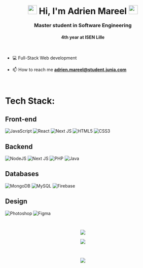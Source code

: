 <h1 id="title" align="center"><img src="https://media.giphy.com/media/hvRJCLFzcasrR4ia7z/giphy.gif" width="29px"> Hi, I'm Adrien Mareel <img src="https://media.giphy.com/media/hvRJCLFzcasrR4ia7z/giphy.gif" width="29px"></h1>
<h3 style="margin-top:10px"align="center">Master student in Software Engineering</h3>
<h4 align="center">4th year at ISEN Lille</h4>


<br>

- 💻 Full-Stack Web development

- 📫 How to reach me **adrien.mareel@student.junia.com**

<br>

#  Tech Stack:

## Front-end
![JavaScript](https://img.shields.io/badge/JavaScript-F7DF1E?style=for-the-badge&logo=javascript&logoColor=black) 
![React](https://img.shields.io/badge/React-20232A?style=for-the-badge&logo=react&logoColor=61DAFB) 
![Next JS](https://img.shields.io/badge/Next-black?style=for-the-badge&logo=next.js&logoColor=white) 
![HTML5](https://img.shields.io/badge/HTML5-E34F26?style=for-the-badge&logo=html5&logoColor=white) 
![CSS3](https://img.shields.io/badge/CSS3-1572B6?style=for-the-badge&logo=css3&logoColor=white)

## Backend
![NodeJS](https://img.shields.io/badge/node.js-6DA55F?style=for-the-badge&logo=node.js&logoColor=white)
![Next JS](https://img.shields.io/badge/Next-black?style=for-the-badge&logo=next.js&logoColor=white)
![PHP](https://img.shields.io/badge/PHP-777BB4?style=for-the-badge&logo=php&logoColor=white)
![Java](https://img.shields.io/badge/Java-ED8B00?style=for-the-badge&logo=openjdk&logoColor=white)

## Databases
![MongoDB](https://img.shields.io/badge/MongoDB-%234ea94b.svg?style=for-the-badge&logo=mongodb&logoColor=white) ![MySQL](https://img.shields.io/badge/mysql-%2300f.svg?style=for-the-badge&logo=mysql&logoColor=white) ![Firebase](https://img.shields.io/badge/firebase-%23039BE5.svg?style=for-the-badge&logo=firebase)

## Design
![Photoshop](https://img.shields.io/badge/Adobe%20Photoshop-31A8FF?style=for-the-badge&logo=Adobe%20Photoshop&logoColor=black)
![Figma](https://img.shields.io/badge/figma-%23F24E1E.svg?style=for-the-badge&logo=figma&logoColor=white) 

<br>

<p align="center"><img 
    src="https://github-readme-stats.vercel.app/api/top-langs?username=adriMareel&show_icons=true&locale=en&bg_color=0d1117&text_color=ffffff&layout=compact"
    /></p>

<p align="center"><img  src="https://github-readme-stats.vercel.app/api?username=AdriMareel&show_icons=true&locale=en&bg_color=0d1117&text_color=ffffff&repo=convoychat"/></p>

<br>

<p align="center"><img  src="https://github-readme-streak-stats.herokuapp.com/?user=AdriMareel&theme=dark&background=0d1117&date_format=M%20j%5B%2C%20Y%5D"/></p>